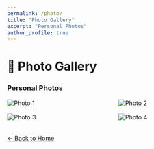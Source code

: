 ```yaml
---
permalink: /photo/
title: "Photo Gallery"
excerpt: "Personal Photos"
author_profile: true
---
```


# 📸 Photo Gallery
<div class="photo-gallery">
  <h3>Personal Photos</h3>
  <div style="display: grid; grid-template-columns: repeat(auto-fit, minmax(200px, 1fr)); gap: 1rem;">
    <img src="/assets/images/photo1.jpg" alt="Photo 1">
    <img src="/assets/images/photo2.jpg" alt="Photo 2">
    <img src="/assets/images/photo3.jpg" alt="Photo 3">
    <img src="/assets/images/photo4.jpg" alt="Photo 4">
  </div>
</div>

<!-- 可以添加返回首页的链接 -->
<p style="margin-top: 2rem;">
  <a href="/">← Back to Home</a>
</p>
